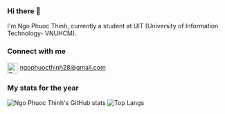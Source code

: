 
### Hi there 👋
I'm Ngo Phuoc Thinh, 
currently a student at UIT (University of Information Technology- VNUHCM).

### Connect with me
<img align="center" alt="Gmail" width="25px" src="https://cdn.cdnlogo.com/logos/g/24/gmail-icon.svg"/> ngophuocthinh28@gmail.com

### My stats for the year

![Ngo Phuoc Thinh's GitHub stats](https://github-readme-stats.vercel.app/api?username=thngph&show_icons=true&count_private=true)
![Top Langs](https://github-readme-stats.vercel.app/api/top-langs/?username=thngph&exclude_repo=zooTPJ)

